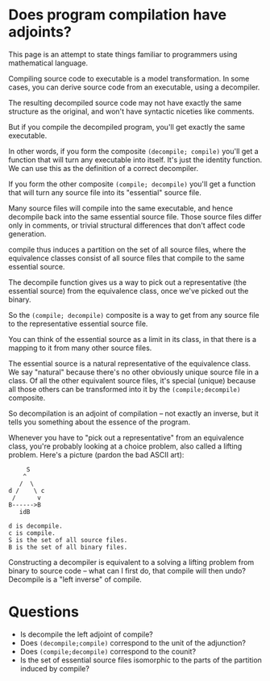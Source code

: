 # Does program compilation have adjoints?

This page is an attempt to state things familiar to programmers using mathematical language.

Compiling source code to executable is a model transformation. In some cases, you can derive source code from an executable, using a decompiler.

The resulting decompiled source code may not have exactly the same structure as the original, and won't have syntactic niceties like comments.

But if you compile the decompiled program, you'll get exactly the same executable.

In other words, if you form the composite `(decompile; compile)` you'll get a function that will turn any executable into itself. It's just the identity function. We can use this as the definition of a correct decompiler.

If you form the other composite `(compile; decompile)` you'll get a function that will turn any source file into its "essential" source file.

Many source files will compile into the same executable, and hence decompile back into the same essential source file. Those source files differ only in comments, or trivial structural differences that don't affect code generation.

compile thus induces a partition on the set of all source files, where the equivalence classes consist of all source files that compile to the same essential source.

The decompile function gives us a way to pick out a representative (the essential source) from the equivalence class, once we've picked out the binary.

So the `(compile; decompile)` composite is a way to get from any source file to the representative essential source file.

You can think of the essential source as a limit in its class, in that there is a mapping to it from many other source files.

The essential source is a natural representative of the equivalence class. We say "natural" because there's no other obviously unique source file in a class. Of all the other equivalent source files, it's special (unique) because all those others can be transformed into it by the `(compile;decompile)` composite.

So decompilation is an adjoint of compilation – not exactly an inverse, but it tells you something about the essence of the program.

Whenever you have to "pick out a representative" from an equivalence class, you're probably looking at a choice problem, also called a lifting problem. Here's a picture (pardon the bad ASCII art):

         S
        ^
       /  \
    d /    \ c
     /      v
    B------>B
       idB

    d is decompile.
    c is compile.
    S is the set of all source files. 
    B is the set of all binary files.

Constructing a decompiler is equivalent to a solving a lifting problem from binary to source code – what can I first do, that compile will then undo? Decompile is a "left inverse" of compile.

# Questions

- Is decompile the left adjoint of compile?
- Does `(decompile;compile)` correspond to the unit of the adjunction?
- Does `(compile;decompile)` correspond to the counit?
- Is the set of essential source files isomorphic to the parts of the partition induced by compile?

